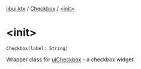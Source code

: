 [libui.ktx](../README.md) / [Checkbox](README.md) / [&lt;init&gt;](-init-.md)

# &lt;init&gt;

`Checkbox(label: String)`

Wrapper class for [uiCheckbox](../../libui/ui-checkbox.md) - a checkbox widget.

